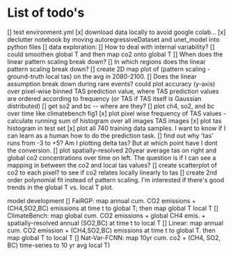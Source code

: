 # List of todo's

[] test environment.yml
[x] download data locally to avoid google colab...
[x] declutter notebook by moving autoregressiveDataset and unet_model into python files
[] data exploration:
    [] How to deal with internal variability?
        [] could smoothen global T and then map co2 onto global T
    [] When does the linear pattern scaling break down?
        [] In which regions does the linear pattern scaling break down?
            [] create 2D map plot of (pattern scaling - ground-truth local tas) on the avg in 2080-2100.
	    [] Does the linear assumption break down during rare events?
        could plot accuracy (y-axis) over pixel-wise binned TAS prediction value, where TAS prediction values are ordered according to frequency (or TAS if TAS itself is Gaussian distributed)
    [] get so2 and bc -- where are they?
	[] plot ch4, so2, and bc over time like climatebench fig1 
    [x] plot pixel wise frequency of TAS values
        - calculate running sum of histogram over all images TAS images
    [x] plot tas histogram in test set
    [x] plot all 740 training data samples. I want to know if I can learn as a human how to do the prediction task. 
        [] find out why 'tas' runs from -3 to +5? Am I plotting delta tas? But at which point have I dont the conversion.
        [] plot spatially-resolved 20year average tas on right and global co2 concentrations over time on left. The question is if I can see a mapping in between the co2 and local tas values?
    [] create scatterplot of co2 to each pixel? to see if co2 relates locally linearly to tas
    [] create 2nd order polynomial fit instead of pattern scaling. I'm interested if there's good trends in the global T vs. local T plot.

model development
	[] FaiRGP: map annual cum. CO2 emissions + (CH4,SO2,BC) emissions at time t to global T; then map global T local T
	[] ClimateBench: map global cum. CO2 emissions + global CH4 emis. + spatially-resolved annual (SO2,BC) at time t to local T
	[] Linear: map annual cum. CO2 emission + (CH4,SO2,BC) emissions at time t to global T.
		then map global T to local T
	[] Nat-Var-FCNN: map 10yr cum. co2 + (CH4, SO2, BC) time-series to 10 yr avg local T) 